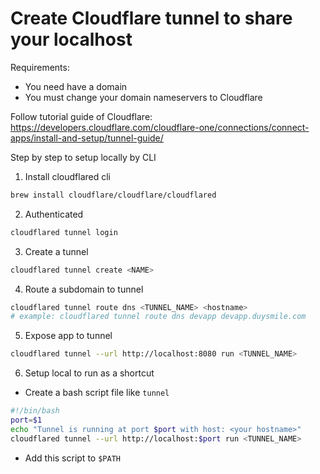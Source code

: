 # Create Cloudflare tunnel to share your localhost

Requirements:
- You need have a domain
- You must change your domain nameservers to Cloudflare

Follow tutorial guide of Cloudflare: https://developers.cloudflare.com/cloudflare-one/connections/connect-apps/install-and-setup/tunnel-guide/

Step by step to setup locally by CLI
1. Install cloudflared cli
```bash
brew install cloudflare/cloudflare/cloudflared
```
2. Authenticated
```bash
cloudflared tunnel login
```
3. Create a tunnel
```bash
cloudflared tunnel create <NAME>
```
4. Route a subdomain to tunnel
```bash
cloudflared tunnel route dns <TUNNEL_NAME> <hostname>
# example: cloudflared tunnel route dns devapp devapp.duysmile.com
```
5. Expose app to tunnel
```bash
cloudflared tunnel --url http://localhost:8080 run <TUNNEL_NAME>
```
6. Setup local to run as a shortcut
- Create a bash script file like `tunnel`
```bash
#!/bin/bash
port=$1
echo "Tunnel is running at port $port with host: <your hostname>"
cloudflared tunnel --url http://localhost:$port run <TUNNEL_NAME>
```
- Add this script to `$PATH`


